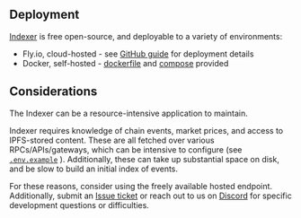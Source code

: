 ## Deployment
[Indexer](https://github.com/gitcoinco/grants-stack-indexer) is free 
open-source, and deployable to a variety of environments:
* Fly.io, cloud-hosted - see 
  [GitHub guide](https://github.com/gitcoinco/grants-stack-indexer/blob/main/docs/deploy-to-fly.md)
  for deployment details
* Docker, self-hosted - 
  [dockerfile](https://github.com/gitcoinco/grants-stack-indexer/blob/main/Dockerfile)
  and [compose](https://github.com/gitcoinco/grants-stack-indexer/blob/main/docker-compose.yml) 
  provided

## Considerations
The Indexer can be a resource-intensive application to maintain.

Indexer requires knowledge of chain events, market prices, and 
access to IPFS-stored content. These are all fetched over various 
RPCs/APIs/gateways, which can be intensive to configure (see 
[`.env.example`](https://github.com/gitcoinco/grants-stack-indexer/blob/main/.env.example)
). Additionally, these can take up substantial space on disk, and
be slow to build an initial index of events.

For these reasons, consider using the freely available hosted
endpoint. Additionally, submit an 
[Issue ticket](https://github.com/gitcoinco/grants-stack-indexer/issues)
or reach out to us on [Discord](discord.gg/gitcoin) for specific
development questions or difficulties.
